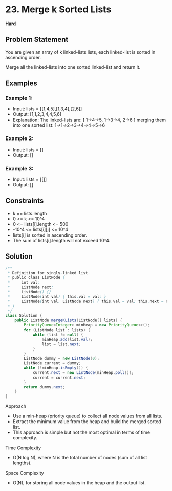 # 23. Merge k Sorted Lists
**Hard**

## Problem Statement
You are given an array of k linked-lists lists, each linked-list is sorted in ascending order.

Merge all the linked-lists into one sorted linked-list and return it.

## Examples
### Example 1:
- Input: lists = [[1,4,5],[1,3,4],[2,6]]
- Output: [1,1,2,3,4,4,5,6]
- Explanation: The linked-lists are:
  [
    1->4->5,
    1->3->4,
    2->6
  ]
  merging them into one sorted list: 1->1->2->3->4->4->5->6

### Example 2:
- Input: lists = []
- Output: []

### Example 3:
- Input: lists = [[]]
- Output: []

## Constraints
- k == lists.length
- 0 <= k <= 10^4
- 0 <= lists[i].length <= 500
- -10^4 <= lists[i][j] <= 10^4
- lists[i] is sorted in ascending order.
- The sum of lists[i].length will not exceed 10^4.

## Solution
```java
/**
 * Definition for singly-linked list.
 * public class ListNode {
 *     int val;
 *     ListNode next;
 *     ListNode() {}
 *     ListNode(int val) { this.val = val; }
 *     ListNode(int val, ListNode next) { this.val = val; this.next = next; }
 * }
 */
class Solution {
    public ListNode mergeKLists(ListNode[] lists) {
        PriorityQueue<Integer> minHeap = new PriorityQueue<>();
        for (ListNode list : lists) {
            while (list != null) {
                minHeap.add(list.val);
                list = list.next;
            }
        }
        ListNode dummy = new ListNode(0);
        ListNode current = dummy;
        while (!minHeap.isEmpty()) {
            current.next = new ListNode(minHeap.poll());
            current = current.next;
        }
        return dummy.next;
    }
}
```

Approach
- Use a min-heap (priority queue) to collect all node values from all lists.
- Extract the minimum value from the heap and build the merged sorted list.
- This approach is simple but not the most optimal in terms of time complexity.

Time Complexity
- O(N log N), where N is the total number of nodes (sum of all list lengths).

Space Complexity
- O(N), for storing all node values in the heap and the output list.
